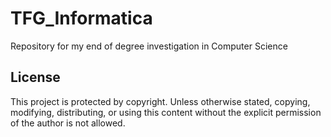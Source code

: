 # TFG_Informatica
Repository for my end of degree investigation in Computer Science

## License

This project is protected by copyright. Unless otherwise stated, copying, modifying, distributing, or using this content without the explicit permission of the author is not allowed.



